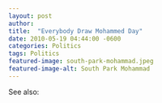 ```yaml
---
layout: post
author: 
title:  "Everybody Draw Mohammed Day"
date: 2010-05-19 04:44:00 -0600
categories: Politics
tags: Politics
featured-image: south-park-mohammad.jpeg
featured-image-alt: South Park Mohammad
---
```


<a href="https://en.wikipedia.org/wiki/Everybody_Draw_Mohammed_Day" data-iframely-url></a>

See also: 
<a href="http://thenewworldpost.com/world/2022/02/22/911-sequence.html" data-iframely-url></a>
